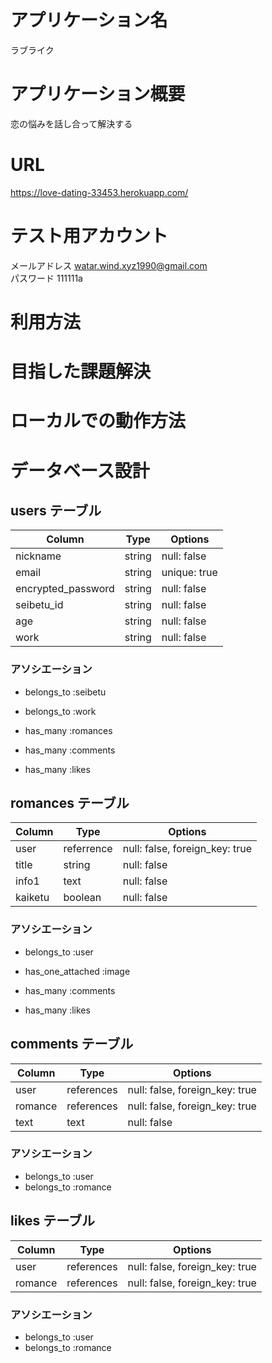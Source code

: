 # アプリケーション名
ラブライク
# アプリケーション概要
恋の悩みを話し合って解決する
# URL
https://love-dating-33453.herokuapp.com/
# テスト用アカウント
メールアドレス watar.wind.xyz1990@gmail.com<br>
パスワード     111111a

# 利用方法

# 目指した課題解決


# ローカルでの動作方法

# データベース設計                       


## users テーブル                              
| Column             | Type   | Options      |
| --------           | ------ | -----------  |
| nickname           | string | null: false  |
| email              | string | unique: true |
| encrypted_password | string | null: false  |
| seibetu_id         | string | null: false  |
| age                | string | null: false  |
| work               | string | null: false  |

### アソシエーション
- belongs_to :seibetu
- belongs_to :work

- has_many :romances
- has_many :comments
- has_many :likes


## romances テーブル
| Column           | Type       | Options     |
| ------           | ------     | ----------- |
| user             | referrence | null: false, foreign_key: true |
| title            | string     | null: false |
| info1            | text       | null: false |
| kaiketu          | boolean    | null: false |


### アソシエーション
- belongs_to :user

- has_one_attached :image
- has_many         :comments
- has_many         :likes

## comments テーブル

| Column     | Type       | Options                        |
| ------     | ---------- | ------------------------------ |
| user       | references | null: false, foreign_key: true |
| romance    | references | null: false, foreign_key: true |
| text       | text       | null: false |

### アソシエーション

- belongs_to :user
- belongs_to :romance

## likes テーブル
| Column     | Type       | Options                        |
| ------     | ---------- | ------------------------------ |
| user       | references | null: false, foreign_key: true |
| romance    | references | null: false, foreign_key: true |

### アソシエーション
- belongs_to :user
- belongs_to :romance